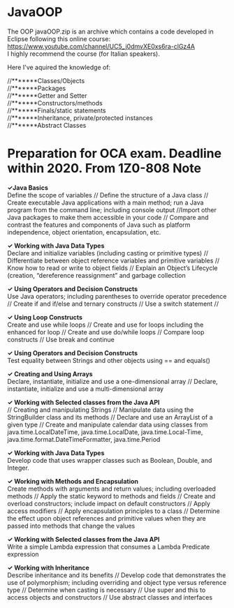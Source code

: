 # JavaOOP
The OOP javaOOP.zip is an archive which contains a code developed in Eclipse following this online course:</br>
https://www.youtube.com/channel/UC5_j0dmvXE0xs6ra-clGz4A</br>
I highly recommend the course (for Italian speakers). </br>

Here I've aquired the knowledge of:</br>

//*******Classes/Objects</br>
//*******Packages</br>
//*******Getter and Setter</br> 
//*******Constructors/methods</br>
//*******Finals/static statements</br>
//*******Inheritance, private/protected instances</br>
//*******Abstract Classes</br>


# Preparation for OCA exam. Deadline within 2020. From 1Z0-808 Note

<b>✓Java Basics </b></br>
Define the scope of variables // Define the structure of a Java class // Create executable Java applications with a main method; run a Java program from the command line; including console output //Import other Java packages to make them accessible in your code // Compare and contrast the features and components of Java such as platform independence, object orientation, encapsulation, etc.  </br>

<b> ✓ Working with Java Data Types  </b></br>
Declare and initialize variables (including casting or primitive types) // Differentiate between object reference variables and primitive variables // Know how to read or write to object fields // Explain an Object’s Lifecycle (creation, “dereference reassignment” and garbage collection 

<b> ✓ Using Operators and Decision Constructs </b> </br>
Use Java operators; including parentheses to override operator precedence // Create if and if/else and ternary constructs // Use a switch statement //

<b>✓ Using Loop Constructs </b></br>
Create and use while loops // Create and use for loops including the enhanced for loop // Create and use do/while loops // Compare loop constructs // Use break and continue</br>

<b>✓ Using Operators and Decision Constructs</b></br>
Test equality between Strings and other objects using == and equals() </br>

<b>✓ Creating and Using Arrays</b></br>
Declare, instantiate, initialize and use a one-dimensional array // Declare, instantiate, initialize and use a multi-dimensional array

<b>✓ Working with Selected classes from the Java API</b></br>
// Creating and manipulating Strings // Manipulate data using the StringBuilder class and its methods // Declare and use an ArrayList of a given type // Create and manipulate calendar data using classes from java.time.LocalDateTime, java.time.LocalDate, java.time.Local-Time, java.time.format.DateTimeFormatter, java.time.Period

<b>✓ Working with Java Data Types</b></br>
Develop code that uses wrapper classes such as Boolean, Double, and Integer.

<b> ✓ Working with Methods and Encapsulation</b></br>
Create methods with arguments and return values; including overloaded methods // Apply the static keyword to methods and fields // Create and overload constructors; include impact on default constructors // Apply access modifiers // Apply encapsulation principles to a class // Determine the effect upon object references and primitive
values when they are passed into methods that change the values</br>

<b> ✓ Working with Selected classes from the Java API</b></br>
Write a simple Lambda expression that consumes a Lambda Predicate expression

<b>✓ Working with Inheritance</b></br>
Describe inheritance and its benefits // Develop code that demonstrates the use of polymorphism; including overriding and object type versus reference type // Determine when casting is necessary // Use super and this to access objects and constructors // Use abstract classes and interfaces
